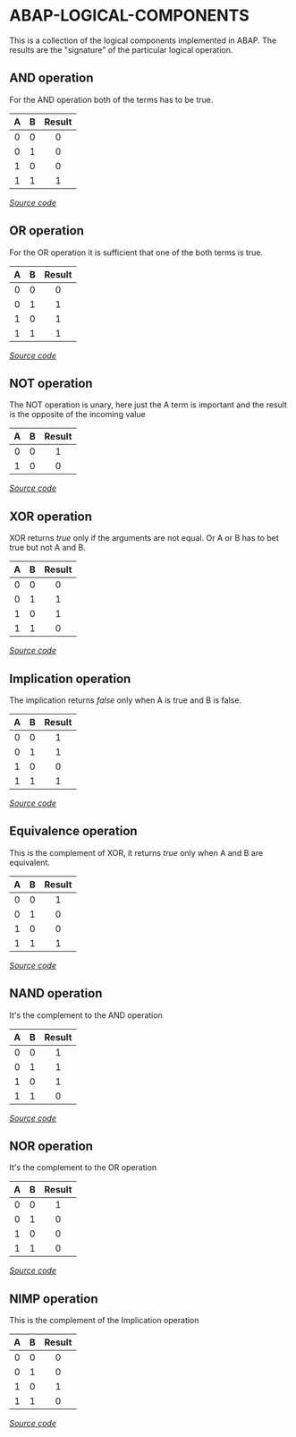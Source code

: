 # ABAP-LOGICAL-COMPONENTS
This is a collection of the logical components implemented in ABAP. The results are the "signature" of the particular logical operation.

## AND operation
For the AND operation both of the terms has to be true.

|  A  |  B  | Result | 
|:---:|:---:|:------:|
|  0  |  0  |   0    |
|  0  |  1  |   0    |
|  1  |  0  |   0    |
|  1  |  1  |   1    |

*[Source code](src/y_and.clas.abap)*

## OR operation
For the OR operation it is sufficient that one of the both terms is true.

|  A  |  B  | Result | 
|:---:|:---:|:------:|
|  0  |  0  |   0    |
|  0  |  1  |   1    |
|  1  |  0  |   1    |
|  1  |  1  |   1    |

*[Source code](src/y_or.clas.abap)*

## NOT operation
The NOT operation is unary, here just the A term is important and the result is the opposite of the incoming value

|  A  |  B  | Result |
|:---:|:---:|:------:|
|  0  |  0  |   1    |
|  1  |  0  |   0    |

*[Source code](src/y_not.clas.abap)*

## XOR operation
XOR returns *true* only if the arguments are not equal. Or A or B has to bet true but not A and B.

|  A  |  B  | Result |
|:---:|:---:|:------:|
|  0  |  0  |   0    |
|  0  |  1  |   1    |
|  1  |  0  |   1    |
|  1  |  1  |   0    | 

*[Source code](src/y_xor.clas.abap)*

## Implication operation
The implication returns *false* only when A is true and B is false.

|  A  |  B  | Result |
|:---:|:---:|:------:|
|  0  |  0  |   1    |
|  0  |  1  |   1    |
|  1  |  0  |   0    |
|  1  |  1  |   1    | 

*[Source code](src/y_imp.clas.abap)*

## Equivalence operation
This is the complement of XOR, it returns *true* only when A and B are equivalent.

|  A  |  B  | Result |
|:---:|:---:|:------:|
|  0  |  0  |   1    |
|  0  |  1  |   0    |
|  1  |  0  |   0    |
|  1  |  1  |   1    | 

*[Source code](src/y_equiv.clas.abap)*

## NAND operation
It's the complement to the AND operation

|  A  |  B  | Result |
|:---:|:---:|:------:|
|  0  |  0  |   1    |
|  0  |  1  |   1    |
|  1  |  0  |   1    |
|  1  |  1  |   0    |

*[Source code](src/y_nand.clas.abap)*

## NOR operation
It's the complement to the OR operation

|  A  |  B  | Result |
|:---:|:---:|:------:|
|  0  |  0  |   1    |
|  0  |  1  |   0    |
|  1  |  0  |   0    |
|  1  |  1  |   0    | 

*[Source code](src/y_nor.clas.abap)*

## NIMP operation
This is the complement of the Implication operation

|  A  |  B  | Result |
|:---:|:---:|:------:|
|  0  |  0  |   0    |
|  0  |  1  |   0    |
|  1  |  0  |   1    |
|  1  |  1  |   0    | 

*[Source code](src/y_nimp.clas.abap)*
